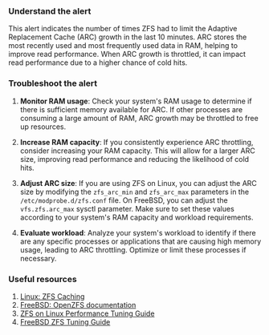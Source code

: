 ### Understand the alert

This alert indicates the number of times ZFS had to limit the Adaptive Replacement Cache (ARC) growth in the last 10 minutes. ARC stores the most recently used and most frequently used data in RAM, helping to improve read performance. When ARC growth is throttled, it can impact read performance due to a higher chance of cold hits.

### Troubleshoot the alert

1. **Monitor RAM usage**: Check your system's RAM usage to determine if there is sufficient memory available for ARC. If other processes are consuming a large amount of RAM, ARC growth may be throttled to free up resources.

2. **Increase RAM capacity**: If you consistently experience ARC throttling, consider increasing your RAM capacity. This will allow for a larger ARC size, improving read performance and reducing the likelihood of cold hits.

3. **Adjust ARC size**: If you are using ZFS on Linux, you can adjust the ARC size by modifying the `zfs_arc_min` and `zfs_arc_max` parameters in the `/etc/modprobe.d/zfs.conf` file. On FreeBSD, you can adjust the `vfs.zfs.arc_max` sysctl parameter. Make sure to set these values according to your system's RAM capacity and workload requirements.

4. **Evaluate workload**: Analyze your system's workload to identify if there are any specific processes or applications that are causing high memory usage, leading to ARC throttling. Optimize or limit these processes if necessary.


### Useful resources

1. [Linux: ZFS Caching](https://www.45drives.com/community/articles/zfs-caching/)
2. [FreeBSD: OpenZFS documentation](https://openzfs.org/w/index.php?title=Features&mobileaction=toggle_view_mobile#Single_Copy_ARC)
3. [ZFS on Linux Performance Tuning Guide](https://github.com/zfsonlinux/zfs/wiki/Performance-Tuning)
4. [FreeBSD ZFS Tuning Guide](https://wiki.freebsd.org/ZFSTuningGuide)
